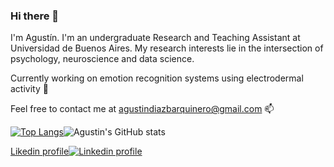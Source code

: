 ### Hi there 👋
I'm Agustín. I'm an undergraduate Research and Teaching Assistant at Universidad de Buenos Aires. My research interests lie in the intersection of psychology, neuroscience and data science.

Currently working on emotion recognition systems using electrodermal activity 🔭

Feel free to contact me at agustindiazbarquinero@gmail.com 📫
 
[![Top Langs](https://github-readme-stats.vercel.app/api/top-langs/?username=agusdiazb&layout=compact&exclude_repo=website&langs_count=6&hide=scss)](https://github.com/anuraghazra/github-readme-stats)![Agustin's GitHub stats](https://github-readme-stats.vercel.app/api?username=agusdiazb)

[Likedin profile](https://www.linkedin.com/in/agustindiazbarquinero)[![Linkedin profile](https://cdn3.iconfinder.com/data/icons/socialnetworking/32/linkedin.png)](https://www.linkedin.com/in/agustindiazbarquinero) 

<!--
**agusdiazb/agusdiazb** is a ✨ _special_ ✨ repository because its `README.md` (this file) appears on your GitHub profile.

Here are some ideas to get you started:

- 🔭 I’m currently working on ...
- 🌱 I’m currently learning ...
- 👯 I’m looking to collaborate on ...
- 🤔 I’m looking for help with ...
- 💬 Ask me about ...
- 📫 How to reach me: ...
- 😄 Pronouns: ...
- ⚡ Fun fact: ...
![Agustin's GitHub stats](https://github-readme-stats.vercel.app/api?username=agusdiazb)
-->
